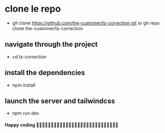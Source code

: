 # clone le repo
- git clone https://github.com/the-customer/ts-correction.git or gh repo clone the-customer/ts-correction
## navigate through the project 
- cd ts-correction
## install the dependencies
- npm install
## launch the server and tailwindcss
- npm run dev

#### Happy coding 🥳🥳🥳🥳🥳🥳🥳🥳🥳🥳🥳🥳🥳🥳🥳🥳🥳🥳🥳🥳🥳🥳🥳🥳🥳🥳🥳🥳
